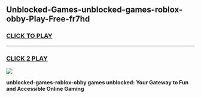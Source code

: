 
## Unblocked-Games-unblocked-games-roblox-obby-Play-Free-fr7hd
<h3>
<a href="https://premium76.site?title=unblocked-games-roblox-obby&ref=17A">CLICK TO PLAY</a></h3>
<hr>

<h3>
<a href="https://premium76.site?title=unblocked-games-roblox-obby&ref=17A">CLICK 2 PLAY</a>
  
</h3>

<a href="https://premium76.site?title=unblocked-games-roblox-obby&ref=17A"><img src="https://clearcache.store/games.png"></a>


**unblocked-games-roblox-obby games unblocked: Your Gateway to Fun and Accessible Online Gaming**
